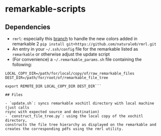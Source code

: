 # remarkable-scripts

## Dependencies

- `rmrl`: especially this [branch](https://github.com/naturale0/rmrl) to handle
the new colors added in remarkable 2
```pip install git+https://github.com/naturale0/rmrl.git```
- An entry in your `~/.ssh/config` file for the remarkable listed as `remarkable`
or otherwise adjust the update script
- (For convenience) a `~/.remarkable_params.sh` file containing the following:

``` REMOTE_DIR=.local/share/remarkable/xochitl/
LOCAL_COPY_DIR=/path/for/local/copy/of/raw_remarkable_files
DEST_DIR=/path/for/root/of/remarkable_file_tree

export REMOTE_DIR LOCAL_COPY_DIR DEST_DIR```

## Files

- `update.sh`: syncs remarkable xochitl directory with local machine (just calls
rsync with expected source and destination)
- `construct_file_tree.py`: using the local copy of the xochitl directory,
constructs the file tree hierarchy as displayed on the remarkable and
creates the corresponding pdfs using the rmrl utility. 
